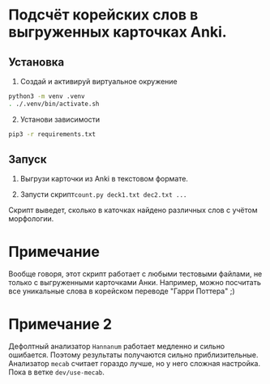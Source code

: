 # Подсчёт корейских слов в выгруженных карточках Anki.

## Установка

1. Создай и активируй виртуальное окружение 
```bash
python3 -m venv .venv
. ./.venv/bin/activate.sh
```

2. Установи зависимости
```bash
pip3 -r requirements.txt
```

## Запуск
1. Выгрузи карточки из Anki в текстовом формате.

2. Запусти скрипт`count.py deck1.txt dec2.txt ...`

Скрипт выведет, сколько в каточках найдено различных слов с учётом морфологии.

# Примечание

Вообще говоря, этот скрипт работает с любыми тестовыми файлами, не только с выгруженными карточками Анки.
Например, можно посчитать все уникальные слова в корейском переводе "Гарри Поттера" ;)

# Примечание 2

Дефолтный анализатор `Hannanum` работает медленно и сильно ошибается. Поэтому результаты получаются 
сильно приблизительные. Анализатор `mecab` считает гораздо лучше, но у него сложная настройка. 
Пока в ветке `dev/use-mecab`.